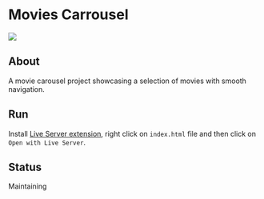 # Movies Carrousel

![](./assets/img/demo.gif)

## About

A movie carousel project showcasing a selection of movies with smooth navigation.

## Run

Install [Live Server extension](https://marketplace.visualstudio.com/items?itemName=ritwickdey.LiveServer), right click on `index.html` file and then click on `Open with Live Server`.

## Status

Maintaining
